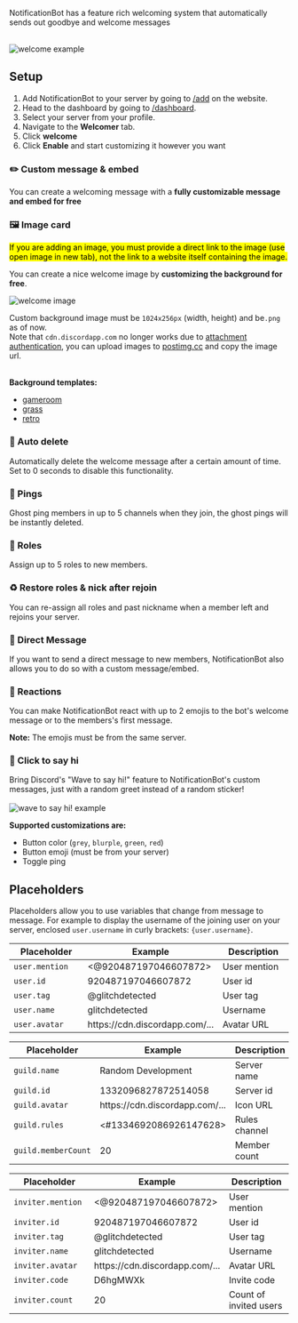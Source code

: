 NotificationBot has a feature rich welcoming system that automatically sends out goodbye and welcome messages
<br />
<br />

![welcome example](/doc-assets/welcome.png?fullwidth=true)

## Setup
1. Add NotificationBot to your server by going to [/add](/add) on the website.
2. Head to the dashboard by going to [/dashboard](/dashboard?to=notifications).
3. Select your server from your profile.
4. Navigate to the **Welcomer** tab.
5. Click **welcome**
7. Click **Enable** and start customizing it however you want

### ✏️ Custom message & embed
You can create a welcoming message with a **fully customizable message and embed for free**

### 🖼️ Image card
<mark>
    If you are adding an image, you must provide a direct link to the image (use open image in new tab), 
    not the link to a website itself containing the image.
</mark>
<br />

You can create a nice welcome image by **customizing the background for free**.

![welcome image](/doc-assets/welcome.png?fullwidth=true)

Custom background image must be `1024x256px` (width, height) and be`.png` as of now.<br />
Note that `cdn.discordapp.com` no longer works due to [attachment authentication](https://support.discord.com/hc/en-us/community/posts/360061593771-Privacy-for-CDN-attachements), you can upload images to [postimg.cc](https://postimg.cc/) and copy the image url.
<br />
<br />

**Background templates:**
- [gameroom](//backgrounds/gameroom.jpg)
- [grass](//backgrounds/grass.jpg)
- [retro](//backgrounds/retro.jpg)

### 🧨 Auto delete
Automatically delete the welcome message after a certain amount of time. Set to 0 seconds to disable this functionality.

### 🏓 Pings
Ghost ping members in up to 5 channels when they join, the ghost pings will be instantly deleted.

### 👀 Roles
Assign up to 5 roles to new members.

### ♻️ Restore roles & nick after rejoin
You can re-assign all roles and past nickname when a member left and rejoins your server.

### 💬 Direct Message
If you want to send a direct message to new members, NotificationBot also allows you to do so with a custom message/embed.

### 🎉 Reactions
You can make NotificationBot react with up to 2 emojis to the bot's welcome message or to the members's first message.

**Note:** The emojis must be from the same server.

### 👋 Click to say hi
Bring Discord's "Wave to say hi!" feature to NotificationBot's custom messages, just with a random greet instead of a random sticker!
<br />
<br />
![wave to say hi! example](/doc-assets/welcome.png)


**Supported customizations are:**
- Button color (`grey`, `blurple`, `green`, `red`)
- Button emoji (must be from your server)
- Toggle ping

## Placeholders
Placeholders allow you to use variables that change from message to message. For example to display the username of the joining user on your server, enclosed `user.username` in curly brackets: `{user.username}`.

<table>
    <thead>
        <tr>
            <th width="181">Placeholder</th>
            <th>Example</th>
            <th width="181">Description</th>
        </tr>
    </thead>
    <tbody>
        <tr>
            <td><code>user.mention</code></td>
            <td><@920487197046607872></td>
            <td>User mention</td>
        </tr>
        <tr>
            <td><code>user.id</code></td>
            <td>920487197046607872</td>
            <td>User id</td>
        </tr>
        <tr>
            <td><code>user.tag</code></td>
            <td>@glitchdetected</td>
            <td>User tag</td>
        </tr>
        <tr>
            <td><code>user.name</code></td>
            <td>glitchdetected</td>
            <td>Username</td>
        </tr>
        <tr>
            <td><code>user.avatar</code></td>
            <td>https://cdn.discordapp.com/...</td>
            <td>Avatar URL</td>
        </tr>
    </tbody>
</table>

<table>
    <thead>
        <tr>
            <th width="181">Placeholder</th>
            <th>Example</th>
            <th width="181">Description</th>
        </tr>
    </thead>
    <tbody>
        <tr>
            <td><code>guild.name</code></td>
            <td>Random Development</td>
            <td>Server name</td>
        </tr>
        <tr>
            <td><code>guild.id</code></td>
            <td>1332096827872514058</td>
            <td>Server id</td>
        </tr>
        <tr>
            <td><code>guild.avatar</code></td>
            <td>https://cdn.discordapp.com/...</td>
            <td>Icon URL</td>
        </tr>
        <tr>
            <td><code>guild.rules</code></td>
            <td><#1334692086926147628></td>
            <td>Rules channel</td>
        </tr>
        <tr>
            <td><code>guild.memberCount</code></td>
            <td>20</td>
            <td>Member count</td>
        </tr>
    </tbody>
</table>

<table>
    <thead>
        <tr>
            <th width="181">Placeholder</th>
            <th>Example</th>
            <th width="181">Description</th>
        </tr>
    </thead>
    <tbody>
        <tr>
            <td><code>inviter.mention</code></td>
            <td><@920487197046607872></td>
            <td>User mention</td>
        </tr>
        <tr>
            <td><code>inviter.id</code></td>
            <td>920487197046607872</td>
            <td>User id</td>
        </tr>
        <tr>
            <td><code>inviter.tag</code></td>
            <td>@glitchdetected</td>
            <td>User tag</td>
        </tr>
        <tr>
            <td><code>inviter.name</code></td>
            <td>glitchdetected</td>
            <td>Username</td>
        </tr>
        <tr>
            <td><code>inviter.avatar</code></td>
            <td>https://cdn.discordapp.com/...</td>
            <td>Avatar URL</td>
        </tr>
        <tr>
            <td><code>inviter.code</code></td>
            <td>D6hgMWXk</td>
            <td>Invite code</td>
        </tr>
        <tr>
            <td><code>inviter.count</code></td>
            <td>20</td>
            <td>Count of invited users</td>
        </tr>
    </tbody>
</table>